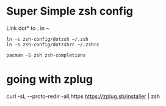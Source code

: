 # Super Simple zsh config

Link dot\* to . in ~


```
ln -s zsh-config/dotzsh ~/.zsh
ln -s zsh-config/dotzshrc ~/.zshrc

```

```
pacman -S zsh zsh-completions
```


# going with zplug

curl -sL --proto-redir -all,https https://zplug.sh/installer | zsh


